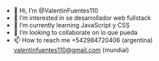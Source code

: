- 👋 Hi, I’m @ValentinFuentes110
- 👀 I’m interested in  se desarrollador web fullstack
- 🌱 I’m currently learning  JavaScript y CSS
- 💞️ I’m looking to collaborate on  lo que pueda
- 📫 How to reach me  +542984720406 (argentina) valentinfuentes110@gmail.com (mundial)

<!---
ValentinFuentes110/ValentinFuentes110 is a ✨ special ✨ repository because its `README.md` (this file) appears on your GitHub profile.
You can click the Preview link to take a look at your changes.
--->
